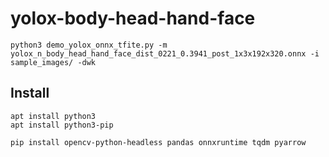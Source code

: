 # yolox-body-head-hand-face


```
python3 demo_yolox_onnx_tfite.py -m yolox_n_body_head_hand_face_dist_0221_0.3941_post_1x3x192x320.onnx -i sample_images/ -dwk
```

## Install

```
apt install python3
apt install python3-pip
```

```
pip install opencv-python-headless pandas onnxruntime tqdm pyarrow
```